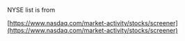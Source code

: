 NYSE list is from 

[https://www.nasdaq.com/market-activity/stocks/screener](https://www.nasdaq.com/market-activity/stocks/screener)
